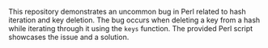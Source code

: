 This repository demonstrates an uncommon bug in Perl related to hash iteration and key deletion.  The bug occurs when deleting a key from a hash while iterating through it using the `keys` function.  The provided Perl script showcases the issue and a solution.
